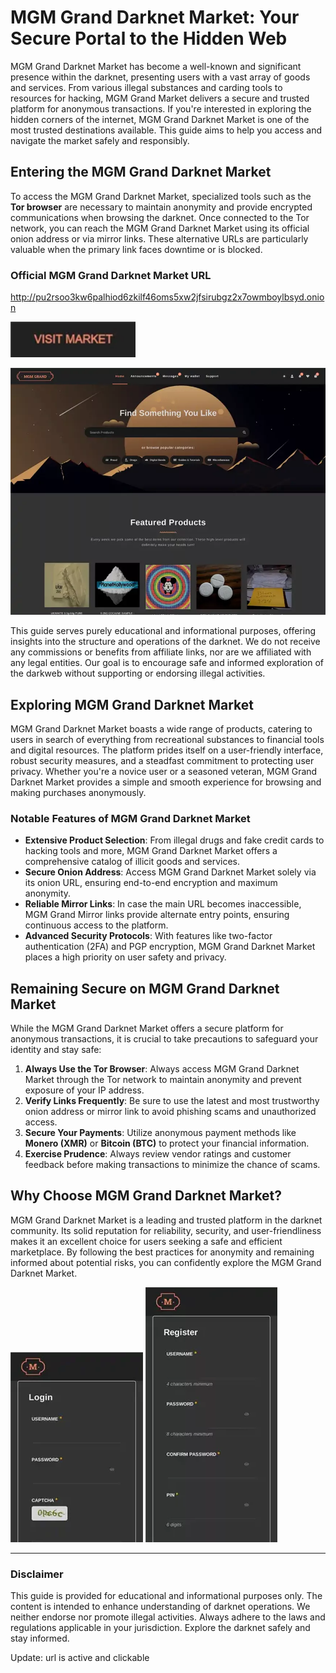 # MGM Grand Darknet Market: Your Secure Portal to the Hidden Web

MGM Grand Darknet Market has become a well-known and significant presence within the darknet, presenting users with a vast array of goods and services. From various illegal substances and carding tools to resources for hacking, MGM Grand Market delivers a secure and trusted platform for anonymous transactions. If you're interested in exploring the hidden corners of the internet, MGM Grand Darknet Market is one of the most trusted destinations available. This guide aims to help you access and navigate the market safely and responsibly.

## Entering the MGM Grand Darknet Market

To access the MGM Grand Darknet Market, specialized tools such as the **Tor browser** are necessary to maintain anonymity and provide encrypted communications when browsing the darknet. Once connected to the Tor network, you can reach the MGM Grand Darknet Market using its official onion address or via mirror links. These alternative URLs are particularly valuable when the primary link faces downtime or is blocked.

### Official MGM Grand Darknet Market URL

http://pu2rsoo3kw6palhiod6zkilf46oms5xw2jfsirubgz2x7owmboylbsyd.onion

[<img src="/assets/tooltip.webp" width="200">](http://pu2rsoo3kw6palhiod6zkilf46oms5xw2jfsirubgz2x7owmboylbsyd.onion)

<a href="http://pu2rsoo3kw6palhiod6zkilf46oms5xw2jfsirubgz2x7owmboylbsyd.onion"><img src="/assets/active.webp" alt="MGM - Grand Market Preview" style="max-width: 100%;"></a>

This guide serves purely educational and informational purposes, offering insights into the structure and operations of the darknet. We do not receive any commissions or benefits from affiliate links, nor are we affiliated with any legal entities. Our goal is to encourage safe and informed exploration of the darkweb without supporting or endorsing illegal activities.

## Exploring MGM Grand Darknet Market

MGM Grand Darknet Market boasts a wide range of products, catering to users in search of everything from recreational substances to financial tools and digital resources. The platform prides itself on a user-friendly interface, robust security measures, and a steadfast commitment to protecting user privacy. Whether you're a novice user or a seasoned veteran, MGM Grand Darknet Market provides a simple and smooth experience for browsing and making purchases anonymously.

### Notable Features of MGM Grand Darknet Market

-   **Extensive Product Selection**: From illegal drugs and fake credit cards to hacking tools and more, MGM Grand Darknet Market offers a comprehensive catalog of illicit goods and services.
-   **Secure Onion Address**: Access MGM Grand Darknet Market solely via its onion URL, ensuring end-to-end encryption and maximum anonymity.
-   **Reliable Mirror Links**: In case the main URL becomes inaccessible, MGM Grand Mirror links provide alternate entry points, ensuring continuous access to the platform.
-   **Advanced Security Protocols**: With features like two-factor authentication (2FA) and PGP encryption, MGM Grand Darknet Market places a high priority on user safety and privacy.

## Remaining Secure on MGM Grand Darknet Market

While the MGM Grand Darknet Market offers a secure platform for anonymous transactions, it is crucial to take precautions to safeguard your identity and stay safe:

1.  **Always Use the Tor Browser**: Always access MGM Grand Darknet Market through the Tor network to maintain anonymity and prevent exposure of your IP address.
2.  **Verify Links Frequently**: Be sure to use the latest and most trustworthy onion address or mirror link to avoid phishing scams and unauthorized access.
3.  **Secure Your Payments**: Utilize anonymous payment methods like **Monero (XMR)** or **Bitcoin (BTC)** to protect your financial information.
4.  **Exercise Prudence**: Always review vendor ratings and customer feedback before making transactions to minimize the chance of scams.

## Why Choose MGM Grand Darknet Market?

MGM Grand Darknet Market is a leading and trusted platform in the darknet community. Its solid reputation for reliability, security, and user-friendliness makes it an excellent choice for users seeking a safe and efficient marketplace. By following the best practices for anonymity and remaining informed about potential risks, you can confidently explore the MGM Grand Darknet Market.

<a href="http://pu2rsoo3kw6palhiod6zkilf46oms5xw2jfsirubgz2x7owmboylbsyd.onion"><img src="/assets/folder.webp" alt="MGM - Grand Market Login" style="max-width: 100%;"></a>
<a href="http://pu2rsoo3kw6palhiod6zkilf46oms5xw2jfsirubgz2x7owmboylbsyd.onion"><img src="/assets/default.webp" alt="MGM - Grand Market Register" style="max-width: 100%;"></a>

---

### Disclaimer

This guide is provided for educational and informational purposes only. The content is intended to enhance understanding of darknet operations. We neither endorse nor promote illegal activities. Always adhere to the laws and regulations applicable in your jurisdiction. Explore the darknet safely and stay informed.









Update: url is active and clickable